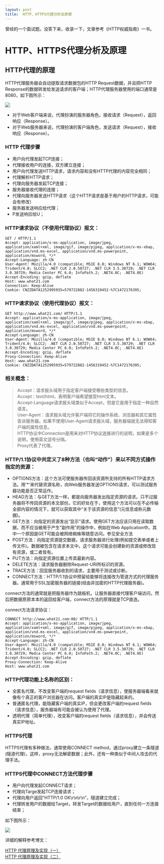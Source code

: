 ```yaml
---
layout: post
title:  HTTP、HTTPS代理分析及原理 
---
```


曾经的一个面试题。没答下来，收录一下，文章参考《HTTP权威指南》一书。

#  HTTP、HTTPS代理分析及原理

## HTTP代理的原理 

HTTP代理服务器会自动提取请求数据包的HTTP Request数据，并且把HTTP Response的数据转发给发送请求的客户端；HTTP代理服务器使用的端口通常是8080，如下图所示：

![](https://lilywei739.github.io/img/20170125/20170125-1.jpg)

* 对于Web客户端来说，代理扮演的服务器角色，接收请求（Request），返回响应（Response）。
* 对于Web服务器来说，代理扮演的客户端角色，发送请求（Request），接收响应（Response）。


### HTTP 代理步骤

* 用户向代理发起TCP连接；
* 代理接收用户的连接，双方建立连接；
* 用户向代理发送HTTP请求，请求内容和没有HTTP代理的内容完全相同；
* 代理解析HTTP请求；
* 代理向服务器发起TCP连接；
* 服务器接收代理的连接；
* 代理向服务器发送HTTP请求（这个HTTP请求是基于用户的HTTP请求，可能会有修改）
* 服务器发送响应给代理；
* P发送响应给U；


### HTTP请求协议（不使用代理协议）报文：

```
GET / HTTP/1.1
Accept: application/x-ms-application, image/jpeg, application/xaml+xml, image/gif, image/pjpeg, application/x-ms-xbap, application/vnd.ms-excel, application/vnd.ms-powerpoint, application/msword, */*
Accept-Language: zh-CN
User-Agent: Mozilla/4.0 (compatible; MSIE 8.0; Windows NT 6.1; WOW64; Trident/4.0; SLCC2; .NET CLR 2.0.50727; .NET CLR 3.5.30729; .NET CLR 3.0.30729; Media Center PC 6.0; InfoPath.2; .NET4.0C; .NET4.0E)
Accept-Encoding: gzip, deflate
Host: www.what21.com
Connection: Keep-Alive
Cookie: CNZZDATA1252995935=579722882-1456319452-%7C1472176395;
```


### HTTP请求协议（使用代理协议）报文：

```
GET http://www.what21.com/ HTTP/1.1
Accept: application/x-ms-application, image/jpeg, application/xaml+xml, image/gif, image/pjpeg, application/x-ms-xbap, application/vnd.ms-excel, application/vnd.ms-powerpoint, application/msword, */*
Accept-Language: zh-CN
User-Agent: Mozilla/4.0 (compatible; MSIE 8.0; Windows NT 6.1; WOW64; Trident/4.0; SLCC2; .NET CLR 2.0.50727; .NET CLR 3.5.30729; .NET CLR 3.0.30729; Media Center PC 6.0; InfoPath.2; .NET4.0C; .NET4.0E)
Accept-Encoding: gzip, deflate
Proxy-Connection: Keep-Alive
Host: www.what21.com
Cookie: CNZZDATA1252995935=579722882-1456319452-%7C1472176395;
```

### 相关概念：

> Accept：请求报头域用于指定客户端接受哪些类型的信息。<br />
> Accept：text/html，表明客户端希望接受html文本。<br />
> Accept-Language请求报头域类似于Accept，但是它是用于指定一种自然语言。<br />
> User-Agent：请求报头域允许客户端将它的操作系统、浏览器和其它属性告诉服务器。如果不使用User-Agent请求报头域，服务器端就无法得知客户端的属性信息。<br />
> HTTP协议中Connection是用来对HTTP协议连接进行的说明，如果是多个说明，使用英文逗号分隔。<br />
> Proxy代表了代理。

### HTTP/1.1协议中共定义了8种方法（也叫“动作”）来以不同方式操作指定的资源：

* OPTIONS方法：这个方法可使服务器传回该资源所支持的所有HTTP请求方法。用'*'来代替资源名称，向Web服务器发送OPTIONS请求，可以测试服务器功能是否正常运作。
* HEAD方法：与GET方法一样，都是向服务器发出指定资源的请求。只不过服务器将不传回资源的本文部份。它的好处在于，使用这个方法可以在不必传输全部内容的情况下，就可以获取其中“关于该资源的信息”(元信息或称元数据)。
* GET方法：向指定的资源发出“显示”请求。使用GET方法应该只用在读取数据，而不应当被用于产生“副作用”的操作中，例如在Web Application中。其中一个原因是GET可能会被网络蜘蛛等随意访问。参见安全方法
*  POST方法：向指定资源提交数据，请求服务器进行处理(例如提交表单或者上传文件)。数据被包含在请求本文中。这个请求可能会创建新的资源或修改现有资源，或二者皆有。
* PUT方法：向指定资源位置上传其最新内容。
* DELETE方法：请求服务器删除Request-URI所标识的资源。
* TRACE方法：回显服务器收到的请求，主要用于测试或诊断。
* CONNECT方法：HTTP/1.1协议中预留给能够将连接改为管道方式的代理服务器。通常用于SSL加密服务器的链接(经由非加密的HTTP代理服务器)。

connect方法的通常就是把服务器作为跳板机，让服务器直接代理客户端访问，然后把数据原原本本的返回给客户端，connect方法的原理就是TCP直连。

connect方法请求协议：

```
CONNECT http://www.what21.com:80/ HTTP/1.1
Accept: application/x-ms-application, image/jpeg, application/xaml+xml, image/gif, image/pjpeg, application/x-ms-xbap, application/vnd.ms-excel, application/vnd.ms-powerpoint, application/msword, */*
Accept-Language: zh-CN
User-Agent: Mozilla/4.0 (compatible; MSIE 8.0; Windows NT 6.1; WOW64; Trident/4.0; SLCC2; .NET CLR 2.0.50727; .NET CLR 3.5.30729; .NET CLR 3.0.30729; Media Center PC 6.0; InfoPath.2; .NET4.0C; .NET4.0E)
Accept-Encoding: gzip, deflate
Proxy-Connection: Keep-Alive
Host: www.what21.com
```


### HTTP代理功能上名称的区别：
* 全匿名代理，不改变客户端的request fields（请求信息），使服务器端看来就像有个真正的客户浏览器在访问。客户端的真实IP是隐藏起来的。 
* 普通匿名代理，能隐藏客户端的真实IP，但会更改客户端的request fields（请求信息），服务器端有可能会被认为使用了代理。 
* 透明代理（简单代理），改变客户端的request fields（请求信息），并会传送真实IP地址。



### HTTPS代理

HTTPS代理有多种做法，通常使用CONNECT method，通过proxy建立一条隧道(隧道代理)，这样，proxy无法解密数据；此外，还有一种类似于中间人攻击的代理手法。

### HTTPS代理中CONNECT方法代理步骤


* 用户向代理发起CONNECT请求；
* 代理向Targe发起TCP连接请求；
* 代理向用户返回”HTTP/1.0 OK\r\n\r\n”，隧道建立完成；
* 代理转发用户的数据给Target，转发Target的数据给用户，直到任何一方连接结束；

如下图所示：

![](https://lilywei739.github.io/img/20170125/20170125-2.jpg)



详细的解释参考博文：

[HTTP 代理原理及实现（一）](https://imququ.com/post/web-proxy.html) <br />
[HTTP 代理原理及实现（二）](https://imququ.com/post/web-proxy-2.html)



